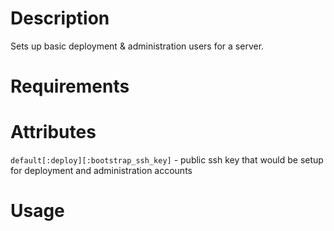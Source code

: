 Description
===========

Sets up basic deployment & administration users for a server.

Requirements
============

Attributes
==========

`default[:deploy][:bootstrap_ssh_key]` - public ssh key that would be setup for deployment and administration accounts

Usage
=====

